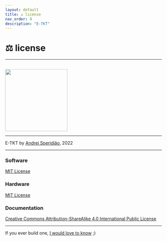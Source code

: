 ```yaml
---
layout: default
title: ⚖️ license
nav_order: 9
description: "E-TKT"
---
```


# ⚖️ **license**

----

<br>
<a href="https://certification.oshwa.org/br000010.html" target="_blank"><img width="200px" src="https://user-images.githubusercontent.com/15098003/191094349-1365897e-3fb5-4a83-951e-a10630c27bd5.png"></a>

----

E-TKT by [Andrei Speridião](https://github.com/andreisperid/), 2022

----

### Software
[MIT License](https://github.com/andreisperid/E-TKT/blob/main/LICENSE)

### Hardware
[MIT License](https://github.com/andreisperid/E-TKT/blob/main/LICENSE)

### Documentation
[Creative Commons Attribution-ShareAlike 4.0 International Public License](https://github.com/andreisperid/E-TKT/blob/main/docs/LICENSE)

----

If you ever build one, [I would love to know](mailto:hi@andrei.cc) ;)
